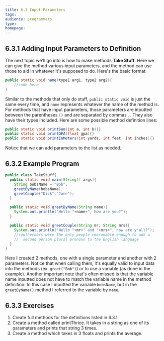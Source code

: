 ```yaml
---
title: 6.3 Input Parameters
tags:
audience: programmers
type:
homepage:
---
```


## 6.3.1 Adding Input Parameters to Definition

The next topic we'll go into is how to make methods **Take Stuff**. Here we can give the method various input parameters, and the method can use those to aid in whatever it's supposed to do. Here's the basic format:

```java
public static void name(type1 arg1, type2 arg2){
    //code here
}
```

Similar to the methods that only do stuff, `public static void` is just the same every time, and `name` represents whatever the name of the method is. For methods that have input parameters, those parameters are inputted between the parentheses `()` and are separated by commas `,`. They also have their types included. Here are some possible method definition lines:

```java
public static void printSum(int a, int b){}
public static void printGPA(float gpa){}
public static void printInMeters(int yards, int feet, int inches){}
```

Notice that we can add parameters to the list as needed.

## 6.3.2 Example Program

```java
public class TakeStuff{
  public static void main(String[] args){
    String bobsName = "Bob";
    greetByName(bobsName);
    greetCouple("Dick","Jane");
  }

  public static void greetByName(String name){
    System.out.println("Hello "+name+", how are you?");
  }

  public static void greetCouple(String mr, String mrs){
    System.out.println("Hello "+mr+" and "+mrs+", how are y'all?");
    //southerners were the only people reasonable enough to add a
    //  second person plural pronoun to the English language
  }
}
```

Here I created 2 methods, one with a single parameter and another with 2 parameters. Notice that when calling them, it's equally valid to input data into the methods (ex. `greet("Bob")`) or to use a variable (as done in the example). Another important note that's often missed is that the variable name inputted does not have to match the variable name in the method definition. In this case I inputted the variable `bobsName`, but in the `greetByName()` method I referred to the variable by `name`.

## 6.3.3 Exercises

1. Create full methods for the definitions listed in 6.3.1.
2. Create a method called printThrice. It takes in a string as one of its parameters and prints that string 3 times.
3. Create a method which takes in 3 floats and prints the average.
